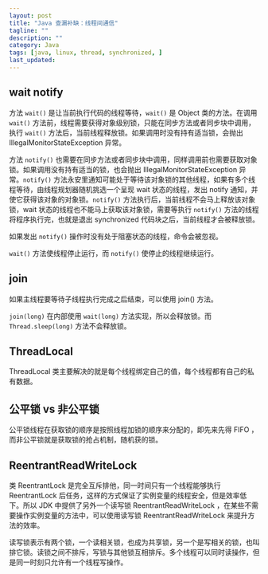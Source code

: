 ```yaml
---
layout: post
title: "Java 查漏补缺：线程间通信"
tagline: ""
description: ""
category: Java
tags: [java, linux, thread, synchronized, ]
last_updated:
---
```



## wait notify

方法 `wait()` 是让当前执行代码的线程等待，`wait()` 是 Object 类的方法。在调用 `wait()` 方法前，线程需要获得对象级别锁，只能在同步方法或者同步块中调用，执行 `wait()` 方法后，当前线程释放锁。如果调用时没有持有适当锁，会抛出 IllegalMonitorStateException 异常。

方法 `notify()` 也需要在同步方法或者同步块中调用，同样调用前也需要获取对象锁。如果调用没有持有适当的锁，也会抛出 IllegalMonitorStateException 异常。`notify()` 方法永安里通知可能处于等待该对象锁的其他线程，如果有多个线程等待，由线程规划器随机挑选一个呈现 wait 状态的线程，发出 notify 通知，并使它获得该对象的对象锁。`notify()` 方法执行后，当前线程不会马上释放该对象锁，wait 状态的线程也不能马上获取该对象锁，需要等执行 `notify()` 方法的线程将程序执行完，也就是退出 synchronized 代码块之后，当前线程才会被释放锁。

如果发出 `notify()` 操作时没有处于阻塞状态的线程，命令会被忽视。

`wait()` 方法使线程停止运行，而 `notify()` 使停止的线程继续运行。

## join
如果主线程要等待子线程执行完成之后结束，可以使用 join() 方法。

`join(long)` 在内部使用 `wait(long)` 方法实现，所以会释放锁。而 `Thread.sleep(long)` 方法不会释放锁。

## ThreadLocal

ThreadLocal 类主要解决的就是每个线程绑定自己的值，每个线程都有自己的私有数据。

## 公平锁 vs 非公平锁
公平锁线程在获取锁的顺序是按照线程加锁的顺序来分配的，即先来先得 FIFO ，而非公平锁就是获取锁的抢占机制，随机获的锁。

## ReentrantReadWriteLock
类 ReentrantLock 是完全互斥排他，同一时间只有一个线程能够执行 ReentrantLock 后任务，这样的方式保证了实例变量的线程安全，但是效率低下。所以 JDK 中提供了另外一个读写锁 ReentrantReadWriteLock ，在某些不需要操作实例变量的方法中，可以使用读写锁 ReentrantReadWriteLock 来提升方法的效率。

读写锁表示有两个锁，一个读相关锁，也成为共享锁，另一个是写相关的锁，也叫排它锁。读锁之间不排斥，写锁与其他锁互相排斥。多个线程可以同时读操作，但是同一时刻只允许有一个线程写操作。


